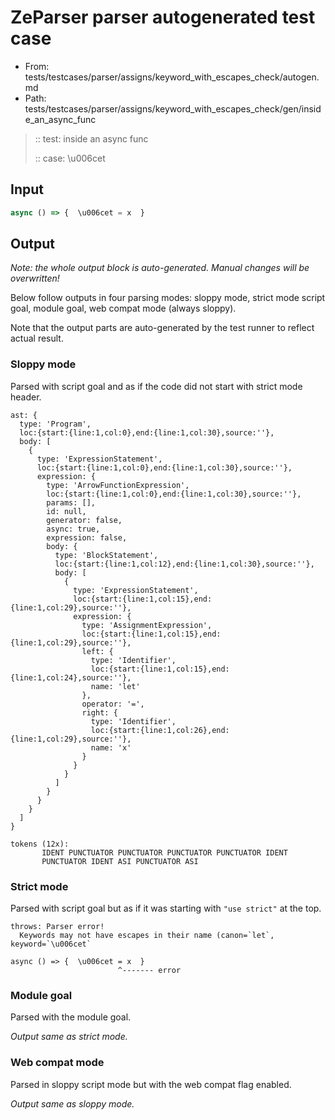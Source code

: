 # ZeParser parser autogenerated test case

- From: tests/testcases/parser/assigns/keyword_with_escapes_check/autogen.md
- Path: tests/testcases/parser/assigns/keyword_with_escapes_check/gen/inside_an_async_func

> :: test: inside an async func
>
> :: case: \u006cet

## Input


`````js
async () => {  \u006cet = x  }
`````

## Output

_Note: the whole output block is auto-generated. Manual changes will be overwritten!_

Below follow outputs in four parsing modes: sloppy mode, strict mode script goal, module goal, web compat mode (always sloppy).

Note that the output parts are auto-generated by the test runner to reflect actual result.

### Sloppy mode

Parsed with script goal and as if the code did not start with strict mode header.

`````
ast: {
  type: 'Program',
  loc:{start:{line:1,col:0},end:{line:1,col:30},source:''},
  body: [
    {
      type: 'ExpressionStatement',
      loc:{start:{line:1,col:0},end:{line:1,col:30},source:''},
      expression: {
        type: 'ArrowFunctionExpression',
        loc:{start:{line:1,col:0},end:{line:1,col:30},source:''},
        params: [],
        id: null,
        generator: false,
        async: true,
        expression: false,
        body: {
          type: 'BlockStatement',
          loc:{start:{line:1,col:12},end:{line:1,col:30},source:''},
          body: [
            {
              type: 'ExpressionStatement',
              loc:{start:{line:1,col:15},end:{line:1,col:29},source:''},
              expression: {
                type: 'AssignmentExpression',
                loc:{start:{line:1,col:15},end:{line:1,col:29},source:''},
                left: {
                  type: 'Identifier',
                  loc:{start:{line:1,col:15},end:{line:1,col:24},source:''},
                  name: 'let'
                },
                operator: '=',
                right: {
                  type: 'Identifier',
                  loc:{start:{line:1,col:26},end:{line:1,col:29},source:''},
                  name: 'x'
                }
              }
            }
          ]
        }
      }
    }
  ]
}

tokens (12x):
       IDENT PUNCTUATOR PUNCTUATOR PUNCTUATOR PUNCTUATOR IDENT
       PUNCTUATOR IDENT ASI PUNCTUATOR ASI
`````

### Strict mode

Parsed with script goal but as if it was starting with `"use strict"` at the top.

`````
throws: Parser error!
  Keywords may not have escapes in their name (canon=`let`, keyword=`\u006cet`

async () => {  \u006cet = x  }
                        ^------- error
`````


### Module goal

Parsed with the module goal.

_Output same as strict mode._

### Web compat mode

Parsed in sloppy script mode but with the web compat flag enabled.

_Output same as sloppy mode._
